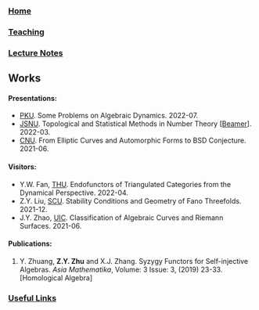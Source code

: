 ### [Home](https://ziyangzhu.github.io/Home/)
### [Teaching](https://ziyangzhu.github.io/Teaching/)
### [Lecture Notes](https://ziyangzhu.github.io/Notes/)
## Works
#### Presentations:
- [PKU](https://www.pku.edu.cn/). Some Problems on Algebraic Dynamics. 2022-07.
- [JSNU](http://www.jsnu.edu.cn/). Topological and Statistical Methods in Number Theory [[Beamer](https://github.com/ZiyangZhu/Works/files/8031478/Topological.and.Statistical.Methods.in.Number.Theory.pdf)]. 2022-03.
- [CNU](https://cnu.edu.cn/). From Elliptic Curves and Automorphic Forms to BSD Conjecture. 2021-06.

#### Visitors:
- Y.W. Fan, [THU](https://www.tsinghua.edu.cn/). Endofunctors of Triangulated Categories from the Dynamical Perspective. 2022-04.
- Z.Y. Liu, [SCU](https://www.scu.edu.cn/). Stability Conditions and Geometry of Fano Threefolds. 2021-12.
- J.Y. Zhao, [UIC](https://www.uic.edu/). Classification of Algebraic Curves and Riemann Surfaces. 2021-06.

#### Publications:
1. Y. Zhuang, **Z.Y. Zhu** and X.J. Zhang. Syzygy Functors for Self-injective Algebras. _Asia Mathematika_, Volume: 3 Issue: 3, (2019) 23-33. [Homological Algebra]

### [Useful Links](https://ziyangzhu.github.io/Links/)
